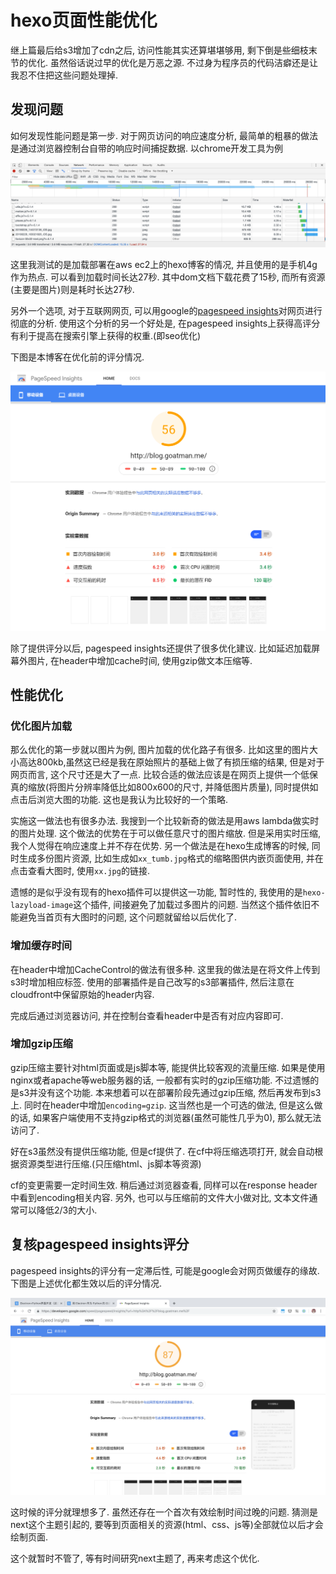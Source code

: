 # hexo页面性能优化

继上篇最后给s3增加了cdn之后, 访问性能其实还算堪堪够用, 剩下倒是些细枝末节的优化. 虽然俗话说过早的优化是万恶之源. 不过身为程序员的代码洁癖还是让我忍不住把这些问题处理掉.

## 发现问题

如何发现性能问题是第一步. 对于网页访问的响应速度分析, 最简单的粗暴的做法是通过浏览器控制台自带的响应时间捕捉数据. 以chrome开发工具为例

![屏幕快照 2019-06-14 上午11.34.40](blog_performance_tuning/controlpanel.png)

这里我测试的是加载部署在aws ec2上的hexo博客的情况, 并且使用的是手机4g作为热点. 可以看到加载时间长达27秒. 其中dom文档下载花费了15秒, 而所有资源(主要是图片)则是耗时长达27秒.

另外一个选项, 对于互联网网页, 可以用google的[pagespeed insights](https://developers.google.com/speed/pagespeed/insights/)对网页进行彻底的分析. 使用这个分析的另一个好处是, 在pagespeed insights上获得高评分有利于提高在搜索引擎上获得的权重.(即seo优化)

下图是本博客在优化前的评分情况.

![pagespeed](blog_performance_tuning/pagespeed.png)

除了提供评分以后, pagespeed insights还提供了很多优化建议. 比如延迟加载屏幕外图片, 在header中增加cache时间, 使用gzip做文本压缩等.

## 性能优化

### 优化图片加载

那么优化的第一步就以图片为例, 图片加载的优化路子有很多. 比如这里的图片大小高达800kb,虽然这已经是我在原始照片的基础上做了有损压缩的结果, 但是对于网页而言, 这个尺寸还是大了一点. 比较合适的做法应该是在网页上提供一个低保真的缩放(将图片分辨率降低比如800x600的尺寸, 并降低图片质量), 同时提供如点击后浏览大图的功能. 这也是我认为比较好的一个策略. 

实施这一做法也有很多办法. 我搜到一个比较新奇的做法是用aws lambda做实时的图片处理. 这个做法的优势在于可以做任意尺寸的图片缩放. 但是采用实时压缩, 我个人觉得在响应速度上并不存在优势. 另一个做法是在hexo生成博客的时候, 同时生成多份图片资源, 比如生成如`xx_tumb.jpg`格式的缩略图供内嵌页面使用, 并在点击查看大图时, 使用`xx.jpg`的链接. 

遗憾的是似乎没有现有的hexo插件可以提供这一功能, 暂时性的, 我使用的是`hexo-lazyload-image`这个插件, 间接避免了加载过多图片的问题. 当然这个插件依旧不能避免当首页有大图时的问题, 这个问题就留给以后优化了.

### 增加缓存时间

在header中增加CacheControl的做法有很多种. 这里我的做法是在将文件上传到s3时增加相应标签. 使用的部署插件是自己改写的s3部署插件, 然后注意在cloudfront中保留原始的header内容.

完成后通过浏览器访问, 并在控制台查看header中是否有对应内容即可.

### 增加gzip压缩

gzip压缩主要针对html页面或是js脚本等, 能提供比较客观的流量压缩. 如果是使用nginx或者apache等web服务器的话, 一般都有实时的gzip压缩功能. 不过遗憾的是s3并没有这个功能. 本来想着可以在部署阶段先通过gzip压缩, 然后再发布到s3上. 同时在header中增加`encoding=gzip`. 这当然也是一个可选的做法, 但是这么做的话, 如果客户端使用不支持gzip格式的浏览器(虽然可能性几乎为0), 那么就无法访问了.

好在s3虽然没有提供压缩功能, 但是cf提供了. 在cf中将压缩选项打开, 就会自动根据资源类型进行压缩.(只压缩html、js脚本等资源)

cf的变更需要一定时间生效. 稍后通过浏览器查看, 同样可以在response header中看到encoding相关内容. 另外, 也可以与压缩前的文件大小做对比, 文本文件通常可以降低2/3的大小.

## 复核pagespeed insights评分

pagespeed insights的评分有一定滞后性, 可能是google会对网页做缓存的缘故. 下图是上述优化都生效以后的评分情况.

![屏幕快照 2019-06-14 上午11.15.11](blog_performance_tuning/rankafter.png)

这时候的评分就理想多了. 虽然还存在一个首次有效绘制时间过晚的问题. 猜测是next这个主题引起的, 要等到页面相关的资源(html、css、js等)全部就位以后才会绘制页面.

这个就暂时不管了, 等有时间研究next主题了, 再来考虑这个优化.